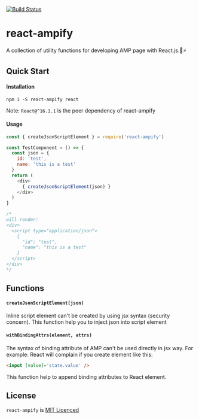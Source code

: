 [![Build Status](https://travis-ci.org/jimmy319/react-ampify.svg?branch=master)](https://travis-ci.org/jimmy319/react-ampify)
# react-ampify
A collection of utility functions for developing AMP page with React.js.:wrench::zap:

## Quick Start

#### Installation

```
npm i -S react-ampify react
```

Note: `React@^16.1.1` is the peer dependency of react-ampify

#### Usage

```javascript
const { createJsonScriptElement } = require('react-ampify')

const TestComponent = () => {
  const json = {
    id: 'test',
    name: 'this is a test'
  }
  return (
    <div>
      { createJsonScriptElement(json) }
    </div>
  )
}

/*
will render:
<div>
  <script type="application/json">
    {
      "id": "test",
      "name": "this is a test"
    }
  </script>
</div>
*/ 
```

## Functions

#### `createJsonScriptElement(json)`

Inline script element can't be created by using jsx syntax (security concern). This function help you to inject json into script element

#### `withBindingAttrs(element, attrs)`

The syntax of binding attribute of AMP can't be used directly in jsx way.
For example: React will complain if you create element like this: 

```html
<input [value]='state.value' />
```

This function help to append binding attributes to React element.

## License

`react-ampify` is [MIT Licenced](https://github.com/jimmy319/react-ampify/blob/master/LICENSE)
